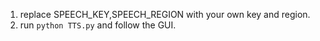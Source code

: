 1. replace SPEECH_KEY,SPEECH_REGION with your own key and region.
2. run ```python TTS.py``` and follow the GUI.
